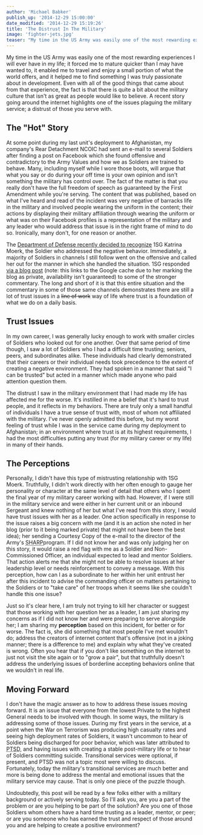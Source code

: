 ```yaml
---
author: 'Michael Babker'
publish_up: '2014-12-29 15:00:00'
date_modified: '2014-12-29 15:19:26'
title: 'The Distrust In The Military'
image: 'fighter-jets.jpg'
teaser: "My time in the US Army was easily one of the most rewarding experiences I will ever have in my life; it forced me to mature quicker than I may have wanted to, it enabled me to travel and enjoy a small portion of what the world offers, and it helped me to find something I was truly passionate about in development. Even with all of the good things that came about from that experience, the fact is that there is quite a bit about the military culture that isn't as great as people would like to believe. A recent story going around the internet highlights one of the issues plaguing the military service; a distrust of those you serve with."
---
```


My time in the US Army was easily one of the most rewarding experiences I will ever have in my life; it forced me to mature quicker than I may have wanted to, it enabled me to travel and enjoy a small portion of what the world offers, and it helped me to find something I was truly passionate about in development. Even with all of the good things that came about from that experience, the fact is that there is quite a bit about the military culture that isn't as great as people would like to believe. A recent story going around the internet highlights one of the issues plaguing the military service; a distrust of those you serve with.

## The "Hot" Story

At some point during my last unit's deployment to Afghanistan, my company's Rear Detachment NCOIC had sent an e-mail to several Soldiers after finding a post on Facebook which she found offensive and contradictory to the Army Values and how we as Soldiers are trained to behave. Many, including myself while I wore those boots, will argue that what you say or do during your off time is your own opinion and isn't something the military has control over. The fact of the matter is that you really don't have the full freedom of speech as guaranteed by the First Amendment while you're serving. The content that was published, based on what I've heard and read of the incident was very negative of barracks life in the military and involved people wearing the uniform in the content; their actions by displaying their military affiliation through wearing the uniform or what was on their Facebook profiles is a representation of the military and any leader who would address that issue is in the right frame of mind to do so. Ironically, many don't, for one reason or another.

The [Department of Defense recently decided to recognize](http://www.defense.gov/news/newsarticle.aspx?id=123850) 1SG Katrina Moerk, the Soldier who addressed the negative behavior. Immediately, a majority of Soldiers in channels I still follow went on the offensive and called her out for the manner in which she handled the situation. 1SG responded [via a blog post](http://webcache.googleusercontent.com/search?q=cache:vqUSJ-EHQJMJ:https://soldierbettyblogs.wordpress.com/2014/12/27/1sg-katrina-moerk-gets-arcom-for-trolling/+&amp;cd=2&amp;hl=en&amp;ct=clnk&amp;gl=us) (note: this links to the Google cache due to her marking the blog as private, availability isn't guaranteed) to some of the stronger commentary. The long and short of it is that this entire situation and the commentary in some of those same channels demonstrates there are still a lot of trust issues in a <s>line of work</s> way of life where trust is a foundation of what we do on a daily basis.

## Trust Issues

In my own career, I was generally lucky enough to work with smaller circles of Soldiers who looked out for one another. Over that same period of time though, I saw a lot of Soldiers who I had a difficult time trusting; seniors, peers, and subordinates alike. These individuals had clearly demonstrated that their careers or their individual needs took precedence to the extent of creating a negative environment. They had spoken in a manner that said "I can be trusted" but acted in a manner which made anyone who paid attention question them.

The distrust I saw in the military environment that I had made my life has affected me for the worse. It's instilled in me a belief that it's hard to trust people, and it reflects in my behaviors. There are truly only a small handful of individuals I have a true sense of trust with, most of whom not affiliated with the military. I've never openly admitted this before, but my worst feeling of trust while I was in the service came during my deployment to Afghanistan; in an environment where trust is at its highest requirements, I had the most difficulties putting any trust (for my military career or my life) in many of their hands.

## The Perceptions

Personally, I didn't have this type of mistrusting relationship with 1SG Moerk. Truthfully, I didn't work directly with her often enough to gauge her personality or character at the same level of detail that others who I spent the final year of my military career working with had. However, if I were still in the military service and were either in her current unit or an inbound Sergeant and knew nothing of her but what I've read from this story, I would have trust issues with her as a leader. One action specifically in response to the issue raises a big concern with me (and it is an action she noted in her blog (prior to it being marked private) that might not have been the best idea); her sending a Courtesy Copy of the e-mail to the director of the Army's <abbr title="Sexual Harassment/Assault Response and Prevention">SHARP</abbr>program. If I did not know her and was only judging her on this story, it would raise a red flag with me as a Soldier and Non-Commissioned Officer, an individual expected to lead and mentor Soldiers. That action alerts me that she might not be able to resolve issues at her leadership level or needs reinforcement to convey a message. With this perception, how can I as a subordinate to her within her unit entrust her after this incident to advise the commanding officer on matters pertaining to the Soldiers or to "take care" of her troops when it seems like she couldn't handle this one issue?

Just so it's clear here, I am truly not trying to kill her character or suggest that those working with her question her as a leader, I am just sharing my concerns as if I did not know her and were preparing to serve alongside her; I am sharing my <strong>perception</strong> based on this incident, for better or for worse. The fact is, she did something that most people I've met wouldn't do; address the creators of internet content that's offensive (not in a joking manner; there is a difference to me) and explain why what they've created is wrong. Often you hear that if you don't like something on the internet to just not visit the site again or to "grow a pair", but that truthfully doesn't address the underlying issues of borderline accepting behaviors online that we wouldn't in real life.

## Moving Forward

I don't have the magic answer as to how to address these issues moving forward. It is an issue that everyone from the lowest Private to the highest General needs to be involved with though. In some ways, the military is addressing some of those issues. During my first years in the service, at a point when the War on Terrorism was producing high casualty rates and seeing high deployment rates of Soldiers, it wasn't uncommon to hear of Soldiers being discharged for poor behavior, which was later attributed to <abbr title="Post Traumatic Stress Disorder">PTSD</abbr>, and having issues with creating a stable post-military life or to hear of Soldiers committing suicide. Transitional services were optional, if present, and PTSD was not a topic most were willing to discuss. Fortunately, today the military's transitional services are much better and more is being done to address the mental and emotional issues that the military service may cause. That is only one piece of the puzzle though.

Undoubtedly, this post will be read by a few folks either with a military background or actively serving today. So I'll ask you, are you a part of the problem or are you helping to be part of the solution? Are you one of those Soldiers whom others have a hard time trusting as a leader, mentor, or peer; or are you someone who has earned the trust and respect of those around you and are helping to create a positive environment?
